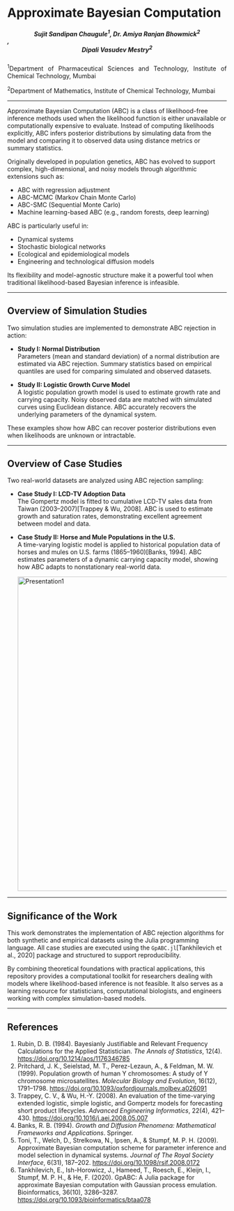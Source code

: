  # Approximate Bayesian Computation
 ##### <center>Sujit Sandipan Chaugule<sup>1</sup>, Dr. Amiya Ranjan Bhowmick<sup>2</sup></center>, <center>Dipali Vasudev Mestry<sup>2</sup>

<div style="text-align: justify;">
<sup>1</sup>Department of Pharmaceutical Sciences and Technology, Institute of Chemical Technology, Mumbai

<sup>2</sup>Department of Mathematics, Institute of Chemical Technology, Mumbai  
</div>

---
Approximate Bayesian Computation (ABC) is a class of likelihood-free inference methods used when the likelihood function is either unavailable or computationally expensive to evaluate. Instead of computing likelihoods explicitly, ABC infers posterior distributions by simulating data from the model and comparing it to observed data using distance metrics or summary statistics.

Originally developed in population genetics, ABC has evolved to support complex, high-dimensional, and noisy models through algorithmic extensions such as:
- ABC with regression adjustment
- ABC-MCMC (Markov Chain Monte Carlo)
- ABC-SMC (Sequential Monte Carlo)
- Machine learning-based ABC (e.g., random forests, deep learning)

ABC is particularly useful in:
- Dynamical systems
- Stochastic biological networks
- Ecological and epidemiological models
- Engineering and technological diffusion models

Its flexibility and model-agnostic structure make it a powerful tool when traditional likelihood-based Bayesian inference is infeasible.

---

## Overview of Simulation Studies

Two simulation studies are implemented to demonstrate ABC rejection in action:

- **Study I: Normal Distribution**  
  Parameters (mean and standard deviation) of a normal distribution are estimated via ABC rejection. Summary statistics based on empirical quantiles are used for comparing simulated and observed datasets.

- **Study II: Logistic Growth Curve Model**  
  A logistic population growth model is used to estimate growth rate and carrying capacity. Noisy observed data are matched with simulated curves using Euclidean distance. ABC accurately recovers the underlying parameters of the dynamical system.

These examples show how ABC can recover posterior distributions even when likelihoods are unknown or intractable.

---

## Overview of Case Studies

Two real-world datasets are analyzed using ABC rejection sampling:

- **Case Study I: LCD-TV Adoption Data**  
  The Gompertz model is fitted to cumulative LCD-TV sales data from Taiwan (2003–2007)[Trappey & Wu, 2008]. ABC is used to estimate growth and saturation rates, demonstrating excellent agreement between model and data.

- **Case Study II: Horse and Mule Populations in the U.S.**  
  A time-varying logistic model is applied to historical population data of horses and mules on U.S. farms (1865–1960)[Banks, 1994]. ABC estimates parameters of a dynamic carrying capacity model, showing how ABC adapts to nonstationary real-world data.

  <img width="1280" height="720" alt="Presentation1" src="https://github.com/user-attachments/assets/3f379d83-f2e6-4549-bae9-4dc74e58892b" />


---

## Significance of the Work

This work demonstrates the implementation of ABC rejection algorithms for both synthetic and empirical datasets using the Julia programming language. All case studies are executed using the `GpABC.jl`[Tankhilevich et al., 2020] package and structured to support reproducibility.

By combining theoretical foundations with practical applications, this repository provides a computational toolkit for researchers dealing with models where likelihood-based inference is not feasible. It also serves as a learning resource for statisticians, computational biologists, and engineers working with complex simulation-based models.

---

## References

1. Rubin, D. B. (1984). Bayesianly Justifiable and Relevant Frequency Calculations for the Applied Statistician. *The Annals of Statistics*, 12(4). https://doi.org/10.1214/aos/1176346785  
2. Pritchard, J. K., Seielstad, M. T., Perez-Lezaun, A., & Feldman, M. W. (1999). Population growth of human Y chromosomes: A study of Y chromosome microsatellites. *Molecular Biology and Evolution*, 16(12), 1791–1798. https://doi.org/10.1093/oxfordjournals.molbev.a026091  
3. Trappey, C. V., & Wu, H.-Y. (2008). An evaluation of the time-varying extended logistic, simple logistic, and Gompertz models for forecasting short product lifecycles. *Advanced Engineering Informatics*, 22(4), 421–430. https://doi.org/10.1016/j.aei.2008.05.007  
4. Banks, R. B. (1994). *Growth and Diffusion Phenomena: Mathematical Frameworks and Applications*. Springer.  
5. Toni, T., Welch, D., Strelkowa, N., Ipsen, A., & Stumpf, M. P. H. (2009). Approximate Bayesian computation scheme for parameter inference and model selection in dynamical systems. *Journal of The Royal Society Interface*, 6(31), 187–202. https://doi.org/10.1098/rsif.2008.0172
6. Tankhilevich, E., Ish-Horowicz, J., Hameed, T., Roesch, E., Kleijn, I., Stumpf, M. P. H., & He, F. (2020). GpABC: A Julia package for approximate Bayesian computation with Gaussian process emulation. Bioinformatics, 36(10), 3286–3287. https://doi.org/10.1093/bioinformatics/btaa078
